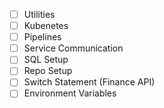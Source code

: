 - [ ] Utilities
- [ ] Kubenetes
- [ ] Pipelines
- [ ] Service Communication
- [ ] SQL Setup
- [ ] Repo Setup
- [ ] Switch Statement (Finance API)
- [ ] Environment Variables